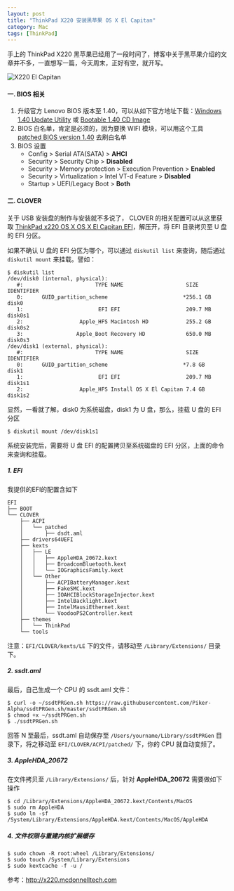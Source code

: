 ```yaml
---
layout: post
title: "ThinkPad X220 安装黑苹果 OS X El Capitan"
category: Mac
tags: [ThinkPad]
---
```


手上的 ThinkPad X220 黑苹果已经用了一段时间了，博客中关于黑苹果介绍的文章并不多，一直想写一篇，今天周末，正好有空，就开写。

![X220 El Capitan](http://cdn.09hd.com/images/2015/11/x220_El_Capitan.jpg)

<!-- more -->
#### 一. BIOS 相关

1. 升级官方 Lenovo BIOS 版本至 1.40，可以从如下官方地址下载：[Windows 1.40 Update Utility](http://support.lenovo.com/us/en/products/laptops-and-netbooks/thinkpad-x-series-laptops/thinkpad-x220/downloads/DS018805) 或 [Bootable 1.40 CD Image](http://support.lenovo.com/us/en/products/laptops-and-netbooks/thinkpad-x-series-laptops/thinkpad-x220/downloads/DS018807)
2. BIOS 白名单，肯定是必须的，因为要换 WIFI 模块，可以用这个工具 [patched BIOS version 1.40](http://pan.baidu.com/s/1eQ38Dbk) 去刷白名单
3. BIOS 设置
    - Config > Serial ATA(SATA) > **AHCI**
    - Security > Security Chip > **Disabled**
    - Security > Memory protection > Execution Prevention > **Enabled**
    - Security > Virtualization > Intel VT-d Feature > **Disabled**
    - Startup > UEFI/Legacy Boot > **Both**

#### 二. CLOVER

关于 USB 安装盘的制作与安装就不多说了， CLOVER 的相关配置可以从这里获取 [ThinkPad x220 OS X OS X El Capitan EFI](http://pan.baidu.com/s/1bn7c4j1)，解压开，将 EFI 目录拷贝至 U 盘的 EFI 分区。

如果不确认 U 盘的 EFI 分区为哪个，可以通过 `diskutil list` 来查询，随后通过 `diskutil mount` 来挂载。譬如：

```
$ diskutil list
/dev/disk0 (internal, physical):
   #:                       TYPE NAME                    SIZE       IDENTIFIER
   0:      GUID_partition_scheme                        *256.1 GB   disk0
   1:                        EFI EFI                     209.7 MB   disk0s1
   2:                  Apple_HFS Macintosh HD            255.2 GB   disk0s2
   3:                 Apple_Boot Recovery HD             650.0 MB   disk0s3
/dev/disk1 (external, physical):
   #:                       TYPE NAME                    SIZE       IDENTIFIER
   0:      GUID_partition_scheme                        *7.8 GB     disk1
   1:                        EFI EFI                     209.7 MB   disk1s1
   2:                  Apple_HFS Install OS X El Capitan 7.4 GB     disk1s2
```

显然，一看就了解，disk0 为系统磁盘，disk1 为 U 盘，那么，挂载 U 盘的 EFI 分区

```
$ diskutil mount /dev/disk1s1
```

系统安装完后，需要将 U 盘 EFI 的配置拷贝至系统磁盘的 EFI 分区，上面的命令来查询和挂载。

##### 1. EFI

我提供的EFI的配置含如下

```
EFI
├── BOOT
└── CLOVER
    ├── ACPI
    │   └── patched
    │       ├── dsdt.aml
    ├── drivers64UEFI
    ├── kexts
    │   ├── LE
    │   │   ├── AppleHDA_20672.kext
    │   │   ├── BroadcomBluetooth.kext
    │   │   └── IOGraphicsFamily.kext
    │   └── Other
    │       ├── ACPIBatteryManager.kext
    │       ├── FakeSMC.kext
    │       ├── IOAHCIBlockStorageInjector.kext
    │       ├── IntelBacklight.kext
    │       ├── IntelMausiEthernet.kext
    │       └── VoodooPS2Controller.kext
    ├── themes
    │   └── ThinkPad
    └── tools
```

注意：`EFI/CLOVER/kexts/LE` 下的文件，请移动至 `/Library/Extensions/` 目录下。

##### 2. ssdt.aml

最后，自己生成一个 CPU 的 ssdt.aml 文件：

```
$ curl -o ~/ssdtPRGen.sh https://raw.githubusercontent.com/Piker-Alpha/ssdtPRGen.sh/master/ssdtPRGen.sh
$ chmod +x ~/ssdtPRGen.sh
$ ./ssdtPRGen.sh
```

回答 N 至最后，ssdt.aml 自动保存至 `/Users/yourname/Library/ssdtPRGen` 目录下，将之移动至 `EFI/CLOVER/ACPI/patched/` 下，你的 CPU 就自动变频了。

##### 3. AppleHDA_20672

在文件拷贝至 `/Library/Extensions/` 后，针对 **AppleHDA_20672** 需要做如下操作

```
$ cd /Library/Extensions/AppleHDA_20672.kext/Contents/MacOS
$ sudo rm AppleHDA
$ sudo ln -sf /System/Library/Extensions/AppleHDA.kext/Contents/MacOS/AppleHDA
```

##### 4. 文件权限与重建内核扩展缓存

```
$ sudo chown -R root:wheel /Library/Extensions/
$ sudo touch /System/Library/Extensions
$ sudo kextcache -f -u /
```

参考：<http://x220.mcdonnelltech.com>
